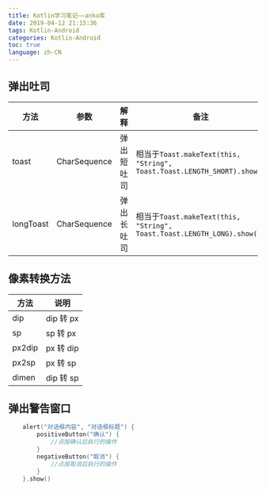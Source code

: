 ```yaml
---
title: Kotlin学习笔记——anko库
date: 2019-04-12 21:15:36
tags: Kotlin-Android
categories: Kotlin-Android
toc: true
language: zh-CN
---
```


## 弹出吐司
|方法|参数|解释|备注|
|-|-|-|-|
|toast|CharSequence|弹出短吐司|相当于`Toast.makeText(this, "String", Toast.Toast.LENGTH_SHORT).show()`|
|longToast|CharSequence|弹出长吐司|相当于`Toast.makeText(this, "String", Toast.Toast.LENGTH_LONG).show()`|
## 像素转换方法
|方法|说明|
|-|-|
|dip|dip 转 px|
|sp|sp 转 px|
|px2dip|px 转 dip|
|px2sp|px 转 sp|
|dimen|dip 转 sp|
## 弹出警告窗口
```kotlin
    alert("对话框内容", "对话框标题") {
        positiveButton("确认") {
            //点按确认后执行的操作
        }
        negativeButton("取消") {
            //点按取消后执行的操作
        }
    }.show()
```
